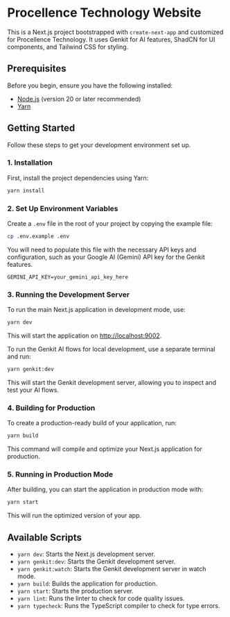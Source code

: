 # Procellence Technology Website

This is a Next.js project bootstrapped with `create-next-app` and customized for Procellence Technology. It uses Genkit for AI features, ShadCN for UI components, and Tailwind CSS for styling.

## Prerequisites

Before you begin, ensure you have the following installed:
- [Node.js](https://nodejs.org/en/) (version 20 or later recommended)
- [Yarn](https://yarnpkg.com/getting-started/install)

## Getting Started

Follow these steps to get your development environment set up.

### 1. Installation

First, install the project dependencies using Yarn:

```bash
yarn install
```

### 2. Set Up Environment Variables

Create a `.env` file in the root of your project by copying the example file:

```bash
cp .env.example .env
```

You will need to populate this file with the necessary API keys and configuration, such as your Google AI (Gemini) API key for the Genkit features.

```
GEMINI_API_KEY=your_gemini_api_key_here
```

### 3. Running the Development Server

To run the main Next.js application in development mode, use:

```bash
yarn dev
```

This will start the application on [http://localhost:9002](http://localhost:9002).

To run the Genkit AI flows for local development, use a separate terminal and run:

```bash
yarn genkit:dev
```

This will start the Genkit development server, allowing you to inspect and test your AI flows.

### 4. Building for Production

To create a production-ready build of your application, run:

```bash
yarn build
```

This command will compile and optimize your Next.js application for production.

### 5. Running in Production Mode

After building, you can start the application in production mode with:

```bash
yarn start
```

This will run the optimized version of your app.

## Available Scripts

- `yarn dev`: Starts the Next.js development server.
- `yarn genkit:dev`: Starts the Genkit development server.
- `yarn genkit:watch`: Starts the Genkit development server in watch mode.
- `yarn build`: Builds the application for production.
- `yarn start`: Starts the production server.
- `yarn lint`: Runs the linter to check for code quality issues.
- `yarn typecheck`: Runs the TypeScript compiler to check for type errors.
